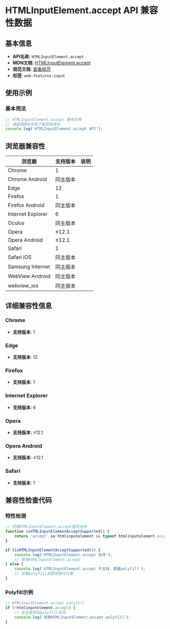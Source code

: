 # HTMLInputElement.accept API 兼容性数据

## 基本信息

- **API名称**: `HTMLInputElement.accept`
- **MDN文档**: [HTMLInputElement.accept](https://developer.mozilla.org/docs/Web/API/HTMLInputElement/accept)
- **规范文档**: [查看规范](https://html.spec.whatwg.org/multipage/input.html#dom-input-accept)
- **标签**: `web-features:input`

## 使用示例

### 基本用法

```javascript
// HTMLInputElement.accept 使用示例
// 请查阅MDN文档了解具体用法
console.log('HTMLInputElement.accept API');
```

## 浏览器兼容性

| 浏览器 | 支持版本 | 说明 |
|--------|----------|------|
| Chrome | 1 |  |
| Chrome Android | 同主版本 |  |
| Edge | 12 |  |
| Firefox | 1 |  |
| Firefox Android | 同主版本 |  |
| Internet Explorer | 6 |  |
| Oculus | 同主版本 |  |
| Opera | ≤12.1 |  |
| Opera Android | ≤12.1 |  |
| Safari | 1 |  |
| Safari iOS | 同主版本 |  |
| Samsung Internet | 同主版本 |  |
| WebView Android | 同主版本 |  |
| webview_ios | 同主版本 |  |

## 详细兼容性信息

### Chrome

- **支持版本**: 1

### Edge

- **支持版本**: 12

### Firefox

- **支持版本**: 1

### Internet Explorer

- **支持版本**: 6

### Opera

- **支持版本**: ≤12.1

### Opera Android

- **支持版本**: ≤12.1

### Safari

- **支持版本**: 1

## 兼容性检查代码

### 特性检测

```javascript
// 检查HTMLInputElement.accept是否支持
function isHTMLInputElementAcceptSupported() {
    return 'accept' in htmlinputelement && typeof htmlinputelement.accept === 'function';
}

if (isHTMLInputElementAcceptSupported()) {
    console.log('HTMLInputElement.accept 支持');
    // 使用HTMLInputElement.accept
} else {
    console.log('HTMLInputElement.accept 不支持，需要polyfill');
    // 加载polyfill或使用替代方案
}
```

### Polyfill示例

```javascript
// HTMLInputElement.accept polyfill
if (!htmlinputelement.accept) {
    // 在这里添加polyfill实现
    console.log('加载HTMLInputElement.accept polyfill');
}
```

